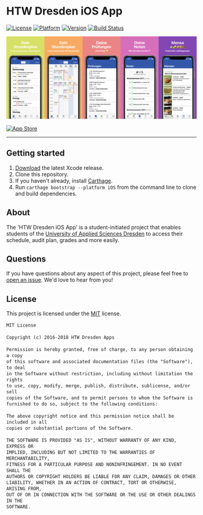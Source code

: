 # HTW Dresden iOS App

[![License](https://img.shields.io/badge/license-MIT-lightgrey.svg)](https://github.com/HTWDD/htwcampus/blob/develop/LICENSE)
[![Platform](https://img.shields.io/badge/platform-iOS-blue.svg)](https://github.com/HTWDD/htwcampus)
[![Version](https://img.shields.io/badge/version-2.0.1-green.svg)](http://appstore.com/htwdresden)
[![Build Status](https://travis-ci.org/HTWDD/htwcampus.svg?branch=develop)](https://travis-ci.org/HTWDD/htwcampus)


![App Screenshots](resources/AllScreens.png)

[![App Store](https://linkmaker.itunes.apple.com/assets/shared/badges/en-us/appstore-lrg.svg)](http://appstore.com/htwdresden)

---

## Getting started
1. [Download](https://developer.apple.com/xcode/download/) the latest Xcode release.
2. Clone this repository.
3. If you haven't already, install [Carthage](https://github.com/Carthage/Carthage).
4. Run `carthage bootstrap --platform iOS` from the command line to clone and build dependencies.

## About
The 'HTW Dresden iOS App' is a student-initiated project that enables students of the [University of Applied Sciences Dresden](https://www.htw-dresden.de/en/home.html) to access their schedule, audit plan, grades and more easily.

## Questions
If you have questions about any aspect of this project, please feel free to [open an issue](https://github.com/HTWDD/htwcampus/issues/new). We'd love to hear from you!

## License
This project is licensed under the [MIT](https://github.com/HTWDD/htwcampus/blob/develop/LICENSE) license.

```
MIT License

Copyright (c) 2016-2018 HTW Dresden Apps

Permission is hereby granted, free of charge, to any person obtaining a copy
of this software and associated documentation files (the "Software"), to deal
in the Software without restriction, including without limitation the rights
to use, copy, modify, merge, publish, distribute, sublicense, and/or sell
copies of the Software, and to permit persons to whom the Software is
furnished to do so, subject to the following conditions:

The above copyright notice and this permission notice shall be included in all
copies or substantial portions of the Software.

THE SOFTWARE IS PROVIDED "AS IS", WITHOUT WARRANTY OF ANY KIND, EXPRESS OR
IMPLIED, INCLUDING BUT NOT LIMITED TO THE WARRANTIES OF MERCHANTABILITY,
FITNESS FOR A PARTICULAR PURPOSE AND NONINFRINGEMENT. IN NO EVENT SHALL THE
AUTHORS OR COPYRIGHT HOLDERS BE LIABLE FOR ANY CLAIM, DAMAGES OR OTHER
LIABILITY, WHETHER IN AN ACTION OF CONTRACT, TORT OR OTHERWISE, ARISING FROM,
OUT OF OR IN CONNECTION WITH THE SOFTWARE OR THE USE OR OTHER DEALINGS IN THE
SOFTWARE.
```